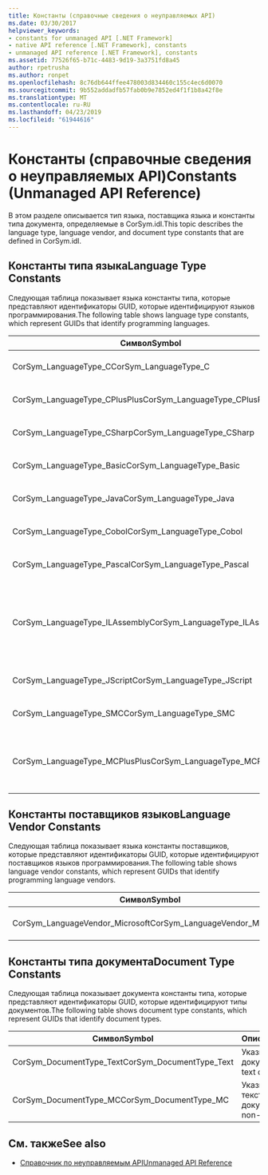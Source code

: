 ```yaml
---
title: Константы (справочные сведения о неуправляемых API)
ms.date: 03/30/2017
helpviewer_keywords:
- constants for unmanaged API [.NET Framework]
- native API reference [.NET Framework], constants
- unmanaged API reference [.NET Framework], constants
ms.assetid: 77526f65-b71c-4483-9d19-3a3751fd8a45
author: rpetrusha
ms.author: ronpet
ms.openlocfilehash: 8c76db644ffee478003d834460c155c4ec6d0070
ms.sourcegitcommit: 9b552addadfb57fab0b9e7852ed4f1f1b8a42f8e
ms.translationtype: MT
ms.contentlocale: ru-RU
ms.lasthandoff: 04/23/2019
ms.locfileid: "61944616"
---
```

# <a name="constants-unmanaged-api-reference"></a><span data-ttu-id="75ef8-102">Константы (справочные сведения о неуправляемых API)</span><span class="sxs-lookup"><span data-stu-id="75ef8-102">Constants (Unmanaged API Reference)</span></span>
<span data-ttu-id="75ef8-103">В этом разделе описывается тип языка, поставщика языка и константы типа документа, определяемые в CorSym.idl.</span><span class="sxs-lookup"><span data-stu-id="75ef8-103">This topic describes the language type, language vendor, and document type constants that are defined in CorSym.idl.</span></span>  
  
## <a name="language-type-constants"></a><span data-ttu-id="75ef8-104">Константы типа языка</span><span class="sxs-lookup"><span data-stu-id="75ef8-104">Language Type Constants</span></span>  
 <span data-ttu-id="75ef8-105">Следующая таблица показывает языка константы типа, которые представляют идентификаторы GUID, которые идентифицируют языков программирования.</span><span class="sxs-lookup"><span data-stu-id="75ef8-105">The following table shows language type constants, which represent GUIDs that identify programming languages.</span></span>  
  
|<span data-ttu-id="75ef8-106">Символ</span><span class="sxs-lookup"><span data-stu-id="75ef8-106">Symbol</span></span>|<span data-ttu-id="75ef8-107">Описание</span><span class="sxs-lookup"><span data-stu-id="75ef8-107">Description</span></span>|  
|------------|-----------------|  
|<span data-ttu-id="75ef8-108">CorSym_LanguageType_C</span><span class="sxs-lookup"><span data-stu-id="75ef8-108">CorSym_LanguageType_C</span></span>|<span data-ttu-id="75ef8-109">Указывает язык C.</span><span class="sxs-lookup"><span data-stu-id="75ef8-109">Indicates the C language.</span></span>|  
|<span data-ttu-id="75ef8-110">CorSym_LanguageType_CPlusPlus</span><span class="sxs-lookup"><span data-stu-id="75ef8-110">CorSym_LanguageType_CPlusPlus</span></span>|<span data-ttu-id="75ef8-111">Указывает язык C++.</span><span class="sxs-lookup"><span data-stu-id="75ef8-111">Indicates the C++ language.</span></span>|  
|<span data-ttu-id="75ef8-112">CorSym_LanguageType_CSharp</span><span class="sxs-lookup"><span data-stu-id="75ef8-112">CorSym_LanguageType_CSharp</span></span>|<span data-ttu-id="75ef8-113">Указывает C# языка.</span><span class="sxs-lookup"><span data-stu-id="75ef8-113">Indicates the C# language.</span></span>|  
|<span data-ttu-id="75ef8-114">CorSym_LanguageType_Basic</span><span class="sxs-lookup"><span data-stu-id="75ef8-114">CorSym_LanguageType_Basic</span></span>|<span data-ttu-id="75ef8-115">Указывает базовый язык.</span><span class="sxs-lookup"><span data-stu-id="75ef8-115">Indicates the Basic language.</span></span>|  
|<span data-ttu-id="75ef8-116">CorSym_LanguageType_Java</span><span class="sxs-lookup"><span data-stu-id="75ef8-116">CorSym_LanguageType_Java</span></span>|<span data-ttu-id="75ef8-117">Указывает на языке Java.</span><span class="sxs-lookup"><span data-stu-id="75ef8-117">Indicates the Java language.</span></span>|  
|<span data-ttu-id="75ef8-118">CorSym_LanguageType_Cobol</span><span class="sxs-lookup"><span data-stu-id="75ef8-118">CorSym_LanguageType_Cobol</span></span>|<span data-ttu-id="75ef8-119">Указывает язык COBOL.</span><span class="sxs-lookup"><span data-stu-id="75ef8-119">Indicates the COBOL language.</span></span>|  
|<span data-ttu-id="75ef8-120">CorSym_LanguageType_Pascal</span><span class="sxs-lookup"><span data-stu-id="75ef8-120">CorSym_LanguageType_Pascal</span></span>|<span data-ttu-id="75ef8-121">Указывает язык, Pascal.</span><span class="sxs-lookup"><span data-stu-id="75ef8-121">Indicates the Pascal language.</span></span>|  
|<span data-ttu-id="75ef8-122">CorSym_LanguageType_ILAssembly</span><span class="sxs-lookup"><span data-stu-id="75ef8-122">CorSym_LanguageType_ILAssembly</span></span>|<span data-ttu-id="75ef8-123">Указывает код сборки Microsoft промежуточного языка MSIL.</span><span class="sxs-lookup"><span data-stu-id="75ef8-123">Indicates the Microsoft intermediate language (MSIL) assembly code.</span></span>|  
|<span data-ttu-id="75ef8-124">CorSym_LanguageType_JScript</span><span class="sxs-lookup"><span data-stu-id="75ef8-124">CorSym_LanguageType_JScript</span></span>|<span data-ttu-id="75ef8-125">Указывает язык JScript.</span><span class="sxs-lookup"><span data-stu-id="75ef8-125">Indicates the JScript language.</span></span>|  
|<span data-ttu-id="75ef8-126">CorSym_LanguageType_SMC</span><span class="sxs-lookup"><span data-stu-id="75ef8-126">CorSym_LanguageType_SMC</span></span>|<span data-ttu-id="75ef8-127">Указывает язык SMC.</span><span class="sxs-lookup"><span data-stu-id="75ef8-127">Indicates the SMC language.</span></span>|  
|<span data-ttu-id="75ef8-128">CorSym_LanguageType_MCPlusPlus</span><span class="sxs-lookup"><span data-stu-id="75ef8-128">CorSym_LanguageType_MCPlusPlus</span></span>|<span data-ttu-id="75ef8-129">Указывает язык C++ для .NET Framework.</span><span class="sxs-lookup"><span data-stu-id="75ef8-129">Indicates the C++ language enabled for the .NET Framework.</span></span>|  
  
## <a name="language-vendor-constants"></a><span data-ttu-id="75ef8-130">Константы поставщиков языков</span><span class="sxs-lookup"><span data-stu-id="75ef8-130">Language Vendor Constants</span></span>  
 <span data-ttu-id="75ef8-131">Следующая таблица показывает языка константы поставщиков, которые представляют идентификаторы GUID, которые идентифицируют поставщиков языков программирования.</span><span class="sxs-lookup"><span data-stu-id="75ef8-131">The following table shows language vendor constants, which represent GUIDs that identify programming language vendors.</span></span>  
  
|<span data-ttu-id="75ef8-132">Символ</span><span class="sxs-lookup"><span data-stu-id="75ef8-132">Symbol</span></span>|<span data-ttu-id="75ef8-133">Описание</span><span class="sxs-lookup"><span data-stu-id="75ef8-133">Description</span></span>|  
|------------|-----------------|  
|<span data-ttu-id="75ef8-134">CorSym_LanguageVendor_Microsoft</span><span class="sxs-lookup"><span data-stu-id="75ef8-134">CorSym_LanguageVendor_Microsoft</span></span>|<span data-ttu-id="75ef8-135">Указывает Microsoft.</span><span class="sxs-lookup"><span data-stu-id="75ef8-135">Indicates Microsoft.</span></span>|  
  
## <a name="document-type-constants"></a><span data-ttu-id="75ef8-136">Константы типа документа</span><span class="sxs-lookup"><span data-stu-id="75ef8-136">Document Type Constants</span></span>  
 <span data-ttu-id="75ef8-137">Следующая таблица показывает документа константы типа, которые представляют идентификаторы GUID, которые идентифицируют типы документов.</span><span class="sxs-lookup"><span data-stu-id="75ef8-137">The following table shows document type constants, which represent GUIDs that identify document types.</span></span>  
  
|<span data-ttu-id="75ef8-138">Символ</span><span class="sxs-lookup"><span data-stu-id="75ef8-138">Symbol</span></span>|<span data-ttu-id="75ef8-139">Описание</span><span class="sxs-lookup"><span data-stu-id="75ef8-139">Description</span></span>|  
|------------|-----------------|  
|<span data-ttu-id="75ef8-140">CorSym_DocumentType_Text</span><span class="sxs-lookup"><span data-stu-id="75ef8-140">CorSym_DocumentType_Text</span></span>|<span data-ttu-id="75ef8-141">Указывает текстовый документ.</span><span class="sxs-lookup"><span data-stu-id="75ef8-141">Indicates a text document.</span></span>|  
|<span data-ttu-id="75ef8-142">CorSym_DocumentType_MC</span><span class="sxs-lookup"><span data-stu-id="75ef8-142">CorSym_DocumentType_MC</span></span>|<span data-ttu-id="75ef8-143">Указывает не текстовый документ.</span><span class="sxs-lookup"><span data-stu-id="75ef8-143">Indicates a non-text document.</span></span>|  
  
## <a name="see-also"></a><span data-ttu-id="75ef8-144">См. также</span><span class="sxs-lookup"><span data-stu-id="75ef8-144">See also</span></span>

- [<span data-ttu-id="75ef8-145">Справочник по неуправляемым API</span><span class="sxs-lookup"><span data-stu-id="75ef8-145">Unmanaged API Reference</span></span>](../../../docs/framework/unmanaged-api/index.md)
